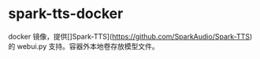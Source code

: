 # spark-tts-docker

docker 镜像，提供[]Spark-TTS](https://github.com/SparkAudio/Spark-TTS)的 webui.py 支持。容器外本地卷存放模型文件。
